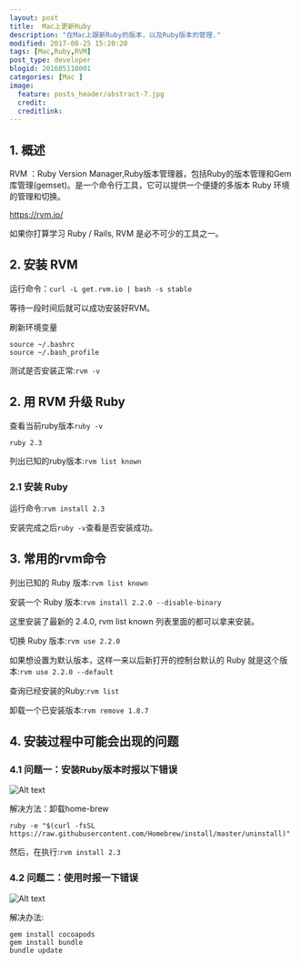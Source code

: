 ```yaml
---
layout: post
title:  Mac上更新Ruby
description: "在Mac上跟新Ruby的版本，以及Ruby版本的管理."
modified: 2017-08-25 15:20:20
tags: [Mac,Ruby,RVM]
post_type: developer
blogid: 201605110001
categories: [Mac ]
image:
  feature: posts_header/abstract-7.jpg
  credit:
  creditlink:
---
```


## 1. 概述

RVM ：Ruby Version Manager,Ruby版本管理器，包括Ruby的版本管理和Gem库管理(gemset)。是一个命令行工具，它可以提供一个便捷的多版本 Ruby 环境的管理和切换。

https://rvm.io/

如果你打算学习 Ruby / Rails, RVM 是必不可少的工具之一。

## 2. 安装 RVM

运行命令：`curl -L get.rvm.io | bash -s stable`

等待一段时间后就可以成功安装好RVM。

刷新环境变量

```shell
source ~/.bashrc  
source ~/.bash_profile
```

测试是否安装正常:`rvm -v`

## 2. 用 RVM 升级 Ruby

查看当前ruby版本`ruby -v`  

```shell
ruby 2.3
```

列出已知的ruby版本:`rvm list known`

### 2.1 安装 Ruby

运行命令:`rvm install 2.3`

安装完成之后`ruby -v`查看是否安装成功。

## 3. 常用的rvm命令

列出已知的 Ruby 版本:`rvm list known`

安装一个 Ruby 版本:`rvm install 2.2.0 --disable-binary`

这里安装了最新的 2.4.0, rvm list known 列表里面的都可以拿来安装。

切换 Ruby 版本:`rvm use 2.2.0`

如果想设置为默认版本，这样一来以后新打开的控制台默认的 Ruby 就是这个版本:`rvm use 2.2.0 --default `

查询已经安装的Ruby:`rvm list`

卸载一个已安装版本:`rvm remove 1.8.7`

## 4. 安装过程中可能会出现的问题

### 4.1 问题一：安装Ruby版本时报以下错误

![Alt text](http://image.lingfeng.me/images/content/mac_ruby_2017-08-25_150455.png)

解决方法：卸载home-brew

```shell
ruby -e "$(curl -fsSL https://raw.githubusercontent.com/Homebrew/install/master/uninstall)"
```

然后，在执行:`rvm install 2.3`

### 4.2 问题二：使用时报一下错误

![Alt text](http://image.lingfeng.me/images/content/mac_ruby_2017-08-25_1504565.png)

解决办法:

```shell
gem install cocoapods
gem install bundle
bundle update
```
